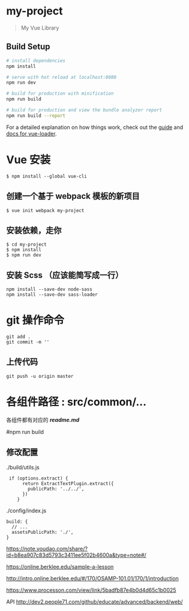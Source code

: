 # my-project

> My Vue Library

## Build Setup

``` bash
# install dependencies
npm install

# serve with hot reload at localhost:8080
npm run dev

# build for production with minification
npm run build

# build for production and view the bundle analyzer report
npm run build --report
```

For a detailed explanation on how things work, check out the [guide](http://vuejs-templates.github.io/webpack/) and [docs for vue-loader](http://vuejs.github.io/vue-loader).


# Vue 安装
```
$ npm install --global vue-cli
```
## 创建一个基于 webpack 模板的新项目
```
$ vue init webpack my-project
```
## 安装依赖，走你
```
$ cd my-project
$ npm install
$ npm run dev
```
## 安装 Scss （应该能简写成一行）
```
npm install --save-dev node-sass
npm install --save-dev sass-loader
```


# git 操作命令
```
git add .
git commit -m ''
```
## 上传代码
```
git push -u origin master
```
# 各组件路径 : src/common/...
各组件都有对应的 ***readme.md***


#npm run build
## 修改配置
./build/utils.js
```
 if (options.extract) {
      return ExtractTextPlugin.extract({
        publicPath: '../../',
      })
    }
```
./config/index.js
```
build: {
  // ...
  assetsPublicPath: './',
}
```



https://note.youdao.com/share/?id=b8ea907c83d5793c3411ee5f02b4600a&type=note#/


https://online.berklee.edu/sample-a-lesson

http://intro.online.berklee.edu/#/170/OSAMP-101.01/170/1/introduction

https://www.processon.com/view/link/5badfb87e4b0d4d65c1b0025


API
http://dev2.people71.com/github/educate/advanced/backend/web/
